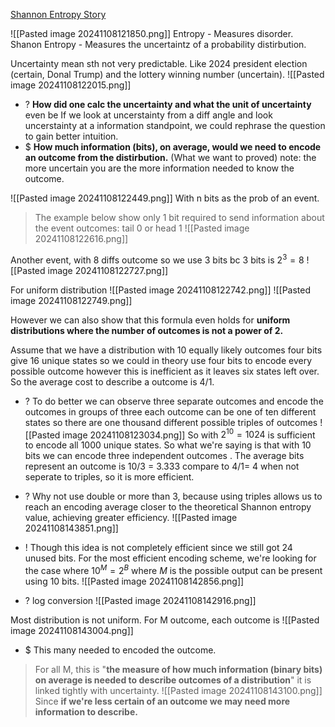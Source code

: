 [Shannon Entropy Story](https://www.quora.com/What-is-an-intuitive-explanation-of-the-concept-of-entropy-in-information-theory)

![[Pasted image 20241108121850.png]]
Entropy - Measures disorder.
Shanon Entropy - Measures the uncertaintz of a probability distirbution.

Uncertainty mean sth not very predictable. Like 2024 president election (certain, Donal Trump) and the lottery winning number (uncertain).
![[Pasted image 20241108122015.png]]
+ ? **How did one calc the uncertainty and what the unit of uncertainty** even be
  If we look at uncerstainty from a diff angle and look uncerstainty at a information standpoint, we could rephrase the question to gain better intuition.
+ $ **How much information (bits), on average, would we need to encode an outcome from the distirbution.** (What we want to proved)
note: the more uncertain you are the more information needed to know the outcome.

![[Pasted image 20241108122449.png]]
With n bits as the prob of an event. 
> The example below show only 1 bit required to send information about the event outcomes: tail 0 or head 1
![[Pasted image 20241108122616.png]]

Another event, with 8 diffs outcome so we use 3 bits bc 3 bits is $2^3=8$
![[Pasted image 20241108122727.png]]

For uniform distribution
![[Pasted image 20241108122742.png]]
![[Pasted image 20241108122749.png]]

However we can also show that this formula even holds for **uniform distributions where the number of outcomes is not a power of 2.**

Assume that we have a distribution with  10 equally likely outcomes  four bits give 16 unique states so we  could in theory use four bits to encode  every possible outcome  however this is inefficient as it leaves six states left over. So the average cost to describe a outcome is 4/1. 
+ ? To do better we can observe three separate outcomes and encode the outcomes in groups of three each outcome can be one of ten different states so there are one thousand different possible triples of outcomes ![[Pasted image 20241108123034.png]]
So with $2^{10} = 1024$ is sufficient to encode all 1000 unique states. So what we're saying is that with 10 bits we can encode three independent outcomes .
The average bits represent an outcome is 10/3 = 3.333 compare to 4/1= 4 when not seperate to triples, so it is more efficient. 
+ ? Why not use double or more than 3, because using triples allows us to reach an encoding average closer to the theoretical Shannon entropy value, achieving greater efficiency. 
![[Pasted image 20241108143851.png]]

+ ! Though this idea is not completely efficient since we still got 24 unused bits.
For the most efficient encoding scheme, we're looking for the case where $10^{M}= 2^B$ where $M$ is the possible output can be present using 10 bits. 
![[Pasted image 20241108142856.png]]
+ ? log conversion 
 ![[Pasted image 20241108142916.png]]

Most distribution is not uniform. For M outcome, each outcome is
![[Pasted image 20241108143004.png]]
+ $ This many needed to encoded the outcome. 

>For all M, this is "**the measure of how much information (binary bits) on average is needed to describe outcomes of a distribution**" it is linked tightly with uncertainty. 
![[Pasted image 20241108143100.png]]
> Since **if we're less certain of an outcome we may need more information to describe.**


